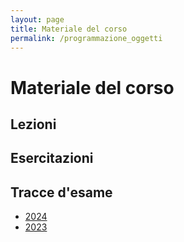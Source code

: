 ```yaml
---
layout: page
title: Materiale del corso
permalink: /programmazione_oggetti
---
```


# Materiale del corso

## Lezioni

## Esercitazioni

## Tracce d'esame

- [2024]({{site.baseurl}}/esami/2024/)
- [2023]({{site.baseurl}}/esami/2023/)
